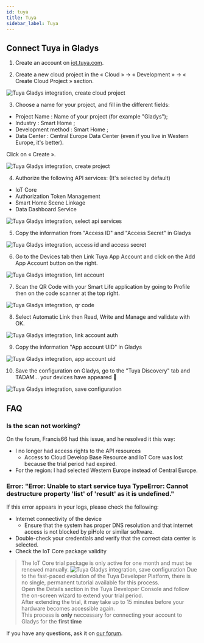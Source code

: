 ```yaml
---
id: tuya
title: Tuya
sidebar_label: Tuya
---
```


## Connect Tuya in Gladys

1. Create an account on [iot.tuya.com](http://iot.tuya.com).

2. Create a new cloud project in the « Cloud » → « Development » → « Create Cloud Project » section.

![Tuya Gladys integration, create cloud project](../../static/img/docs/en/configuration/tuya/create-cloud-project.jpg)

3. Choose a name for your project, and fill in the different fields:

- Project Name : Name of your project (for example "Gladys");
- Industry : Smart Home ;
- Development method : Smart Home ;
- Data Center : Central Europe Data Center (even if you live in Western Europe, it's better).

Click on « Create ».

![Tuya Gladys integration, create project](../../static/img/docs/en/configuration/tuya/create-project.png)

4. Authorize the following API services:
   (It's selected by default)

- IoT Core
- Authorization Token Management
- Smart Home Scene Linkage
- Data Dashboard Service

![Tuya Gladys integration, select api services](../../static/img/docs/en/configuration/tuya/select-api-services.png)

5. Copy the information from "Access ID" and "Access Secret" in Gladys

![Tuya Gladys integration, access id and access secret](../../static/img/docs/en/configuration/tuya/access-secret-key.jpeg)

6. Go to the Devices tab then Link Tuya App Account and click on the Add App Account button on the right.

![Tuya Gladys integration, lint account](../../static/img/docs/en/configuration/tuya/link-account.png)

7. Scan the QR Code with your Smart Life application by going to Profile then on the code scanner at the top right.

![Tuya Gladys integration, qr code](../../static/img/docs/en/configuration/tuya/qr-code.png)

8. Select Automatic Link then Read, Write and Manage and validate with OK.

![Tuya Gladys integration, link account auth](../../static/img/docs/en/configuration/tuya/link-account-auth.png)

9. Copy the information "App account UID" in Gladys

![Tuya Gladys integration, app account uid](../../static/img/docs/en/configuration/tuya/link-account-auth.png)

10. Save the configuration on Gladys, go to the "Tuya Discovery" tab and TADAM... your devices have appeared 🙂

![Tuya Gladys integration, save configuration](../../static/img/docs/en/configuration/tuya/save-configuration.jpeg)

## FAQ

### Is the scan not working?

On the forum, Francis66 had this issue, and he resolved it this way:

- I no longer had access rights to the API resources
  - Access to Cloud Develop Base Resource and IoT Core was lost because the trial period had expired.
- For the region: I had selected Western Europe instead of Central Europe.

### Error: "Error: Unable to start service tuya TypeError: Cannot destructure property 'list' of 'result' as it is undefined."

If this error appears in your logs, please check the following:

- Internet connectivity of the device
  - Ensure that the system has proper DNS resolution and that internet access is not blocked by piHole or similar software.
- Double-check your credentials and verify that the correct data center is selected.
- Check the IoT Core package validity
> The IoT Core trial package is only active for one month and must be renewed manually. 
![Tuya Gladys integration, save configuration](../../static/img/docs/en/configuration/tuya/tuya-nachtwind-serviceexpired.png)
Due to the fast-paced evolution of the Tuya Developer Platform, there is no single, permanent tutorial available for this process.  
Open the Details section in the Tuya Developer Console and follow the on-screen wizard to extend your trial period.  
After extending the trial, it may take up to 15 minutes before your hardware becomes accessible again.  
This process is **only** neccessary for connecting your account to Gladys for the **first time**

If you have any questions, ask it on [our forum](https://en-community.gladysassistant.com/).

